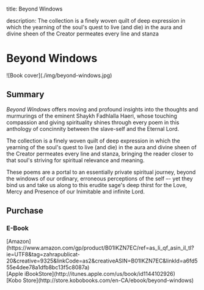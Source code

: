title: Beyond Windows

description: The collection is a finely woven quilt of deep expression in which the yearning of the soul's quest to live (and die) in the aura and divine sheen of the Creator permeates every line and stanza

# Beyond Windows

<div markdown="1" class="cover-image">
![Book cover](./img/beyond-windows.jpg)
</div>

## Summary

_Beyond Windows_ offers moving and profound insights into the thoughts and murmurings of the eminent Shaykh Fadhlalla Haeri, whose touching compassion and giving spirituality shines through every poem in this anthology of concinnity between the slave-self and the Eternal Lord.

The collection is a finely woven quilt of deep expression in which the yearning of the soul's quest to live (and die) in the aura and divine sheen of the Creator permeates every line and stanza, bringing the reader closer to that soul's striving for spiritual relevance and meaning.

These poems are a portal to an essentially private spiritual journey, beyond the windows of our ordinary, erroneous perceptions of the self –- yet they bind us and take us along to this erudite sage's deep thirst for the Love, Mercy and Presence of our Inimitable and infinite Lord. 

## Purchase

### E-Book

<div markdown="3" class="purchase-link">
[Amazon](https://www.amazon.com/gp/product/B01IKZN7EC/ref=as_li_qf_asin_il_tl?ie=UTF8&tag=zahrapublicat-20&creative=9325&linkCode=as2&creativeASIN=B01IKZN7EC&linkId=a6fd555e4dee78a1dfb8bc13f5c8087a)
</div>

<div markdown="3" class="purchase-link">
[Apple iBookStore](http://itunes.apple.com/us/book/id1144102926)
</div>

<div markdown="3" class="purchase-link">
[Kobo Store](http://store.kobobooks.com/en-CA/ebook/beyond-windows)
</div>